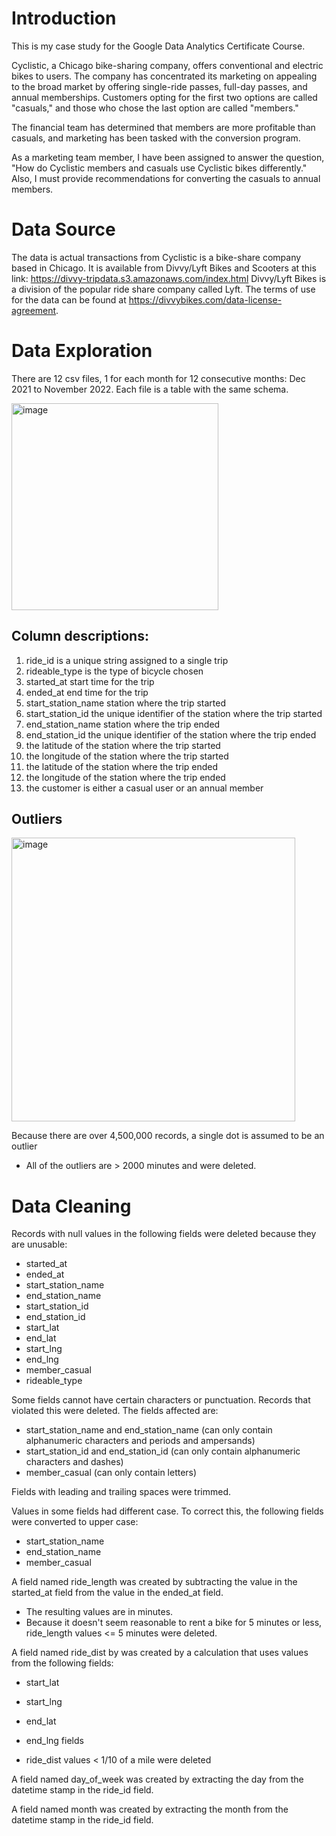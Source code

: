 # Introduction
This is my case study for the Google Data Analytics Certificate Course.

Cyclistic, a Chicago bike-sharing company, offers conventional and electric bikes to users. The company has concentrated its marketing on appealing to the broad market by offering single-ride passes, full-day passes, and annual memberships. Customers opting for the first two options are called "casuals," and those who chose the last option are called "members."

The financial team has determined that members are more profitable than casuals, and marketing has been tasked with the conversion program.

As a marketing team member, I have been assigned to answer the question, "How do Cyclistic members and casuals use Cyclistic bikes differently." Also, I must provide recommendations for converting the casuals to annual members.


# Data Source
The data is actual transactions from Cyclistic is a bike-share company based in Chicago. It is available from Divvy/Lyft Bikes and Scooters at this link: https://divvy-tripdata.s3.amazonaws.com/index.html Divvy/Lyft Bikes is a division of the popular ride share company called Lyft. The terms of use for the data can be found at https://divvybikes.com/data-license-agreement.

# Data Exploration

There are 12 csv files, 1 for each month for 12 consecutive months: Dec 2021 to November 2022. Each file is a table with the same schema.

<img width="331" alt="image" src="https://github.com/Peter-Thibodeau/Google-case-study/assets/158618486/dc6c4e23-8e70-4846-8f5e-696e3a7b3413">

## Column descriptions:
1.	ride_id is a unique string assigned to a single trip
2.	rideable_type is the type of bicycle chosen
3.	started_at start time for the trip
4.	ended_at end time for the trip
5.	start_station_name station where the trip started
6.	start_station_id the unique identifier of the station where the trip started
7.	end_station_name station where the trip ended
8.	end_station_id the unique identifier of the station where the trip ended
9.	the latitude of the station where the trip started
10.	the longitude of the station where the trip started
11.	the latitude of the station where the trip ended
12.	the longitude of the station where the trip ended
13.	the customer is either a casual user or an annual member

## Outliers
<img width="454" alt="image" src="https://github.com/Peter-Thibodeau/Google-case-study/assets/158618486/e0c55bab-cf60-4026-982f-c91392f89d0c">

Because there are over 4,500,000 records, a single dot is assumed to be an outlier  
- All of the outliers are > 2000 minutes and were deleted.



# Data Cleaning
Records with null values in the following fields were deleted because they are unusable:
- started_at
- ended_at  
- start_station_name
- end_station_name  
- start_station_id
- end_station_id  
- start_lat
- end_lat  
- start_lng
- end_lng  
- member_casual  
- rideable_type
  
Some fields cannot have certain characters or punctuation. Records that violated this were deleted. The fields affected are:  
- start_station_name and end_station_name (can only contain alphanumeric characters and periods and ampersands)  
- start_station_id and end_station_id (can only contain alphanumeric characters and dashes)  
- member_casual (can only contain letters)  

Fields with leading and trailing spaces were trimmed.  

Values in some fields had different case. To correct this, the following fields were converted to upper case:  
- start_station_name  
- end_station_name  
- member_casual
  
A field named ride_length was created by subtracting the value in the started_at field from the value in the ended_at field.  
- The resulting values are in minutes.  
- Because it doesn't seem reasonable to rent a bike for 5 minutes or less, ride_length values <= 5 minutes were deleted. 

A field named ride_dist by was created by a calculation that uses values from the following fields:  
- start_lat
- start_lng  
- end_lat
- end_lng fields  

- ride_dist values < 1/10 of a mile were deleted
  
A field named day_of_week was created by extracting the day from the datetime stamp in the ride_id field.  

A field named month was created by extracting the month from the datetime stamp in the ride_id field. 
